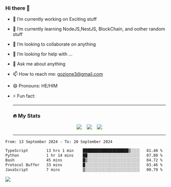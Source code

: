 ### Hi there 👋

<!--
**charlieScript/charlieScript** is a ✨ _special_ ✨ repository because its `README.md` (this file) appears on your GitHub profile.

Here are some ideas to get you started: -->

- 🔭 I’m currently working on Exciting stuff
- 🌱 I’m currently learning NodeJS,NestJS, BlockChain, and oother random stuff
- 👯 I’m looking to collaborate on anything
- 🤔 I’m looking for help with ...
- 💬 Ask me about anything
- 📫 How to reach me: gozione3@gmail.com
- 😄 Pronouns: HE/HIM
- ⚡ Fun fact:


  ---

  ### :fire: My Stats

  <div id="stats" align="center">
  <img src="http://github-readme-streak-stats.herokuapp.com?user=charlieScript&theme=dark&date_format=M%20j%5B%2C%20Y%5D" />&nbsp;&nbsp;&nbsp;
  <img src="https://github-readme-stats.vercel.app/api/top-langs/?username=charlieScript&layout=compact&theme=vision-friendly-dark"/>&nbsp;&nbsp;&nbsp;
  <img src="https://github-readme-stats.vercel.app/api?username=charlieScript&show_icons=true&theme=radical"/>
  </div>

  ---



<!--START_SECTION:waka-->

```txt
From: 13 September 2024 - To: 20 September 2024

TypeScript        13 hrs 1 min    ████████████████████▒░░░░   81.48 %
Python            1 hr 14 mins    ██░░░░░░░░░░░░░░░░░░░░░░░   07.80 %
Bash              45 mins         █▒░░░░░░░░░░░░░░░░░░░░░░░   04.72 %
Protocol Buffer   33 mins         █░░░░░░░░░░░░░░░░░░░░░░░░   03.46 %
JavaScript        7 mins          ▒░░░░░░░░░░░░░░░░░░░░░░░░   00.79 %
```

<!--END_SECTION:waka-->
![](https://komarev.com/ghpvc/?username=charlieScript)

